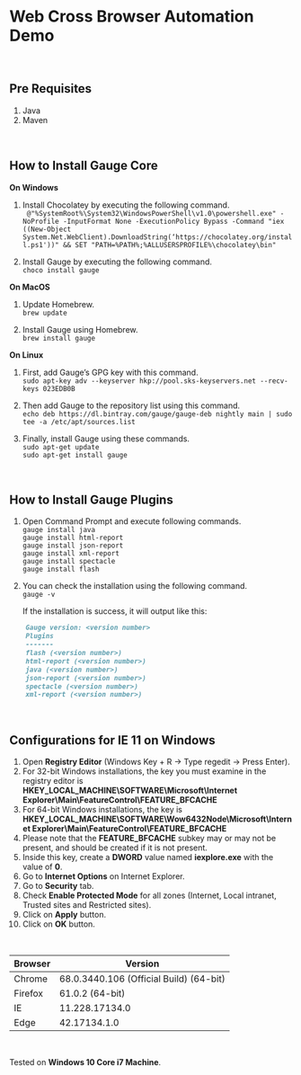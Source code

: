 # Web Cross Browser Automation Demo
<br />

## Pre Requisites
1. Java
2. Maven
<br />

## How to Install Gauge Core

**On Windows**
1. Install Chocolatey by executing the following command. \
` @"%SystemRoot%\System32\WindowsPowerShell\v1.0\powershell.exe" -NoProfile -InputFormat None -ExecutionPolicy Bypass -Command "iex ((New-Object System.Net.WebClient).DownloadString(‘https://chocolatey.org/install.ps1'))" && SET "PATH=%PATH%;%ALLUSERSPROFILE%\chocolatey\bin"`

2. Install Gauge by executing the following command. \
`choco install gauge`

**On MacOS**
1. Update Homebrew. \
`brew update`

2. Install Gauge using Homebrew. \
`brew install gauge`

**On Linux**
1. First, add Gauge’s GPG key with this command. \
`sudo apt-key adv --keyserver hkp://pool.sks-keyservers.net --recv-keys 023EDB0B`

2. Then add Gauge to the repository list using this command. \
`echo deb https://dl.bintray.com/gauge/gauge-deb nightly main | sudo tee -a /etc/apt/sources.list`

3. Finally, install Gauge using these commands. \
`sudo apt-get update` \
`sudo apt-get install gauge`
<br />

## How to Install Gauge Plugins
1. Open Command Prompt and execute following commands. \
`gauge install java` \
`gauge install html-report` \
`gauge install json-report` \
`gauge install xml-report` \
`gauge install spectacle` \
`gauge install flash`

2. You can check the installation using the following command. \
`gauge -v`

	If the installation is success, it will output like this:

```markdown
    Gauge version: <version number>
    Plugins
    -------
    flash (<version number>)
    html-report (<version number>)
    java (<version number>)
    json-report (<version number>)
    spectacle (<version number>)
    xml-report (<version number>)
```
<br />

## Configurations for IE 11 on Windows

1. Open **Registry Editor** (Windows Key + R → Type regedit → Press Enter).
2. For 32-bit Windows installations, the key you must examine in the registry editor is \
   **HKEY_LOCAL_MACHINE\SOFTWARE\Microsoft\Internet Explorer\Main\FeatureControl\FEATURE_BFCACHE**
3. For 64-bit Windows installations, the key is \
   **HKEY_LOCAL_MACHINE\SOFTWARE\Wow6432Node\Microsoft\Internet Explorer\Main\FeatureControl\FEATURE_BFCACHE**
4. Please note that the **FEATURE_BFCACHE** subkey may or may not be present, and should be created if it is not present.
5. Inside this key, create a **DWORD** value named **iexplore.exe** with the value of **0**.
6. Go to **Internet Options** on Internet Explorer.
7. Go to **Security** tab.
8. Check **Enable Protected Mode** for all zones (Internet, Local intranet, Trusted sites and Restricted sites).
9. Click on **Apply** button.
10. Click on **OK** button.
<br />

|Browser    |Version                                |
|-----------|---------------------------------------|
|Chrome     |68.0.3440.106 (Official Build) (64-bit)|
|Firefox    |61.0.2 (64-bit)                        |
|IE         |11.228.17134.0			    |
|Edge       |42.17134.1.0		            |

<br />

Tested on **Windows 10 Core i7 Machine**.
